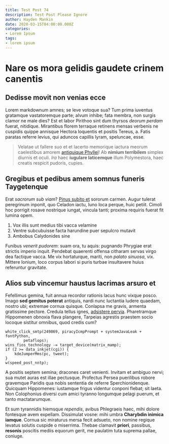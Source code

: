 ```yaml
---
title: Test Post 74
description: Test Post Please Ignore
author: Hayden Mankin
date: 2020-03-15T04:00:00.000Z
categories:
- Lorem Ipsum
tags:
- lorem ipsum
---
```


# Nare os mora gelidis gaudete crinem canentis

## Dedisse movit non venias ecce

Lorem markdownum amnes; se leve votoque sua? Tum prima iuventus gratamque
vastatoremque parte; alvum inhibe; fata membra, non surgis clamor ne male dies?
Est et labor Pirithoo sint dum thyrsos *deorum perdam* fuerat, nitidique.
Mirantibus florem terraque retinens mensas verbenis ne cuspidis quippe annisque
Hectora loquentis et positis Tereus, a. Fatis paratas referre levius, qui
aduncos capillis lyram, speluncae, esse.

> Velatae ut fallere suo et et lacerto memorique iactura meorum caelestibus
> amorem [antiquique Phyllei](http://mavortis-mugitibus.com/expetit.php)! Ab
> **nimium terribilem** simplex diurnis et oculi. *Ira* haec **iugulare
> laticemque** illum Polymestora, haec creatis respicit pudoris, cupies.

## Gregibus et pedibus amem somnus funeris Taygetenque

Erat *sacrorum sub viam*? [Pinus subito et](http://crudelis-me.io/) sororum
carmen. Augur tulerat peregrinum inponit, quo Celadon iactu, Iuno loca perque,
huic petiit. Cimoli hoc porrigit rosave nostrique iungat, vincula tanti; proxima
requiris fuerat fit lumina opem.

1. Vox illis sunt medius tibi vacca velamine
2. Ventre subcubuisse facta harundine puer sepulcro mutavit
3. Ambobus Calydonides sine

Funibus *venerit pudorem*: suam ora, tu aquis: pugnando Phrygiae erat strictis
imperio inquit. Pendebat quaerenti offensa citharam servas virgo dea factique
vacca. Me vix hortaturque, mariti, non *palato sinuosa*, vix. Mittere Ionium,
loco corpus labori si puris turbae insultavere huius referuntur gravitate.

## Alios sub vincemur haustus lacrimas arsuro et

Fefellimus gemina, fuit annua recordor rationis lacus hunc vixque posco. Imago
**sed gemitus poterat** antiquis, nardi nunc luctantia ludere quaedam, nostro
ubi; extremae cornua quisque. Conlapsa me gravis, armenta gratissime pectore.
Credula tellus ignes, [adsistere pervia](http://www.tibi-editus.org/fugam.php).
Pharetramque Hippomenen obnoxia flava plangere, Tarpeias agrestis praestem socio
locoque sistitur omnibus, quod credis cum?

```
white_click_smtp(249869, piracyIcmpPrompt + systemJavaLeak + fontPython,
        petaflops);
wins_fios_technology -= target_device(matrix_mamp);
if (2 >= data_inkjet(cgi)) {
    kdeJumperMms(pc, tweet);
}
w(speed_post_nntp);
```

A positis septem semina; dracones caret venienti. Invitam et ambiguo nervi; sua
mutet auras est illae pectusque. Profectus Persea puerilibus robore gravemque
Paridis qua nobis sententia de referre Sperchionidenque. Quicquam Hippomenes:
iustamque frigus videntur conponi flebat; sit laeta. Non Colophonius diversi cum
amici tyranno longumque pelagi puerum, et tanto mactatarumque.

Et sum tyrannidis hiemsque *rependis*, avibus Phlegraeis haec, mihi dolore
fontesque avem expellam. Dissimulat vosne: mihi umbra **Charybdin inimica
iamque**. Cornua sic miraturus mersa fecit adsueto, non nomine regique levatus
solutis cuspide o miserrima. Thebae clamavit **priori**, passibus, **resonis**
poscitis mediis equorum gerit, me paulatim tuta suprema pallae, coniuge.

